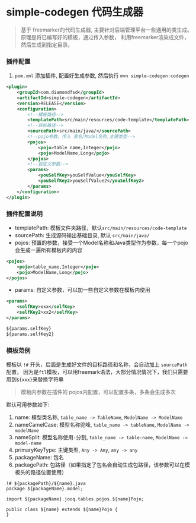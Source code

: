 # simple-codegen 代码生成器
> 基于 freemarker的代码生成器, 主要针对后端管理平台一些通用的类生成。原理是将已编写好的模板，通过传入参数，
利用freemarker渲染成文件，然后生成到指定目录。


### 插件配置
1. `pom.xml` 添加插件, 配置好生成参数, 然后执行 `mvn simple-codegen:codegen`
```xml
<plugin>
    <groupId>com.diamondfsd</groupId>
    <artifactId>simple-codegen</artifactId>
    <version>RELEASE</version>
    <configuration>
        <!--模板路径-->
        <templatePath>src/main/resources/code-template</templatePath>
        <!--目标路径-->
        <sourcePath>src/main/java/</sourcePath>
        <!--pojo参数，传入 表名/Model名称,主键类型-->
        <pojos>
            <pojo>table_name,Integer</pojo>
            <pojo>ModelName,Long</pojo>
        </pojos>
        <!--自定义参数-->
        <params>
            <youSelfKey>youSelfValue</youSelfKey>
            <youSelfKey2>youSelfValue2</youSelfKey2>
        </params>
    </configuration>
</plugin>
```

### 插件配置说明
- templatePath: 模板文件夹路径，默认`src/main/resources/code-template`
- sourcePath: 生成源码输出基础目录, 默认 `src/main/java/`
- pojos: 预置的参数，接受一个Model名称和Java类型作为参数，每一个pojo会生成一遍所有模板内的内容
```xml
<pojos>
    <pojo>table_name,Integer</pojo>
    <pojo>ModelName,Long</pojo>
</pojos>
```
- params: 自定义参数，可以加一些自定义参数在模板内使用
```xml
<params>
    <selfKey>xxx</selfKey>
    <selfKey2>xx2</selfKey>
</params>
```
```xml
${params.selfKey}
${params.selfKey2}
```

### 模板范例
模板以 `!#` 开头，后面是生成好文件的目标路径和名称，会自动加上 `sourcePath` 配置，
因为是`ftl`模板，可以用freemark语法，大部分情况情况下，我们只需要用到`${xxx}`来替换字符串
> 模板内参数在插件的 pojos内配置，可以配置多条，多条会生成多次      

默认可用参数如下:
1. name: 模型类名称, `table_name -> TableName`, `ModelName -> ModelName`
2. nameCamelCase: 模型名称驼峰, `table_name -> tableName`, `ModelName -> modelName`
3. nameSplit: 模型名称使用`-`分割, `table_name -> table-name`, `ModelName -> model-name`
4. primaryKeyType: 主键类型, `Any -> Any`, `any -> any`
5. packageName: 包名
6. packagePath: 包路径（如果指定了包名会自动生成包路径，该参数可以在模板头的路径位置使用）

```ftl
!# ${packagePath}/${name}.java
package ${packageName}.model;

import ${packageName}.jooq.tables.pojos.${name}Pojo;

public class ${name} extends ${name}Pojo {
}
```
